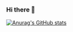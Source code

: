 ### Hi there 👋
[![Anurag's GitHub stats](https://github-readme-stats.vercel.app/api?username=amandarochacardoso&count_private=true&show_icons=true&theme=dark)](https://github.com/anuraghazra/github-readme-stats)

<!--
**amandarochacardoso/amandarochacardoso** is a ✨ _special_ ✨ repository because its `README.md` (this file) appears on your GitHub profile.

Here are some ideas to get you started:

- 🔭 I’m currently working on ...
- 🌱 I’m currently learning ...
- 👯 I’m looking to collaborate on ...
- 🤔 I’m looking for help with ...
- 💬 Ask me about ...
- 📫 How to reach me: ...
- 😄 Pronouns: ...
- ⚡ Fun fact: ...
-->
